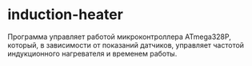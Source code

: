 # induction-heater
Программа управляет работой микроконтроллера ATmega328P, который, в зависимости от показаний датчиков, управляет частотой индукционного нагревателя и временем работы.

